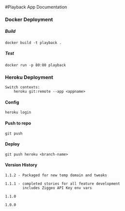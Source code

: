 #Playback App Documentation


### Docker Deployment

##### Build
    docker build -t playback .

##### Test
    docker run -p 80:80 playback


### Heroku Deployment
    Switch contexts:
        heroku git:remote --app <appname>

#### Config
    heroku login
    
#### Push to repo
    git push

#### Deploy
    git push heroku <branch-name>
    
#### Version History
    1.1.2 - Packaged for new temp domain and tweaks
    
    1.1.1 - completed stories for all feature development
            includes Ziggeo API Key env vars
    
    1.1.0
    
    1.0.0